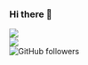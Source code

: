 ### Hi there 👋

<!--
**9zaig/9zaig** is a ✨ _special_ ✨ repository because its `README.md` (this file) appears on your GitHub profile.

Here are some ideas to get you started:

- 🔭 I’m currently working on ...
- 🌱 I’m currently learning ...
- 👯 I’m looking to collaborate on ...
- 🤔 I’m looking for help with ...
- 💬 Ask me about ...
- 📫 How to reach me: ...
- 😄 Pronouns: ...
- ⚡ Fun fact: ...
-->
<img src="https://img.shields.io/badge/dday323@hanyang.ac.kr-EA4335?style=flat-square&logo=Gmail&logoColor=white"/> <br>
<img src="https://img.shields.io/badge/Python-3776AB?style=flat-square&logo=Python&logoColor=white"/><br>
![GitHub followers](https://img.shields.io/github/followers/9zaig)




